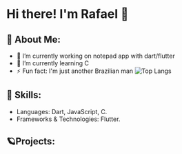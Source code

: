 # Hi there! I'm Rafael 👋

## 💨 About Me:
- 🔭 I’m currently working on notepad app with dart/flutter
- 🌱 I’m currently learning C
- ⚡ Fun fact: I'm just another Brazilian man
![Top Langs](https://github-readme-stats.vercel.app/api/top-langs/?username=NakyR19&theme=tokyonight)

## 🔧 Skills: 
- Languages: Dart, JavaScript, C.
- Frameworks & Technologies: Flutter.

## 🪐Projects:
